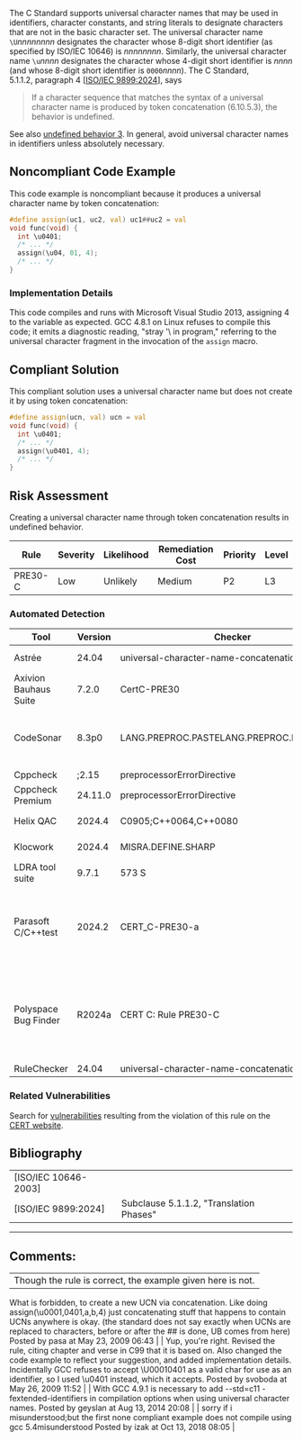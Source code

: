 The C Standard supports universal character names that may be used in identifiers, character constants, and string literals to designate characters that are not in the basic character set. The universal character name `\U`*nnnnnnnn* designates the character whose 8-digit short identifier (as specified by ISO/IEC 10646) is *nnnnnnnn*. Similarly, the universal character name `\u`*nnnn* designates the character whose 4-digit short identifier is *nnnn* (and whose 8-digit short identifier is `0000`*nnnn*).
The C Standard, 5.1.1.2, paragraph 4 \[[ISO/IEC 9899:2024](AA.-Bibliography_87152170.html#AA.Bibliography-ISO-IEC9899-2024)\], says
> If a character sequence that matches the syntax of a universal character name is produced by token concatenation (6.10.5.3), the behavior is undefined.

See also [undefined behavior 3](CC.-Undefined-Behavior_87152280.html#CC.UndefinedBehavior-ub_3).
In general, avoid universal character names in identifiers unless absolutely necessary.
## Noncompliant Code Example
This code example is noncompliant because it produces a universal character name by token concatenation:
``` c
#define assign(uc1, uc2, val) uc1##uc2 = val
void func(void) {
  int \u0401;
  /* ... */
  assign(\u04, 01, 4);
  /* ... */
}
```
### Implementation Details
This code compiles and runs with Microsoft Visual Studio 2013, assigning 4 to the variable as expected.
GCC 4.8.1 on Linux refuses to compile this code; it emits a diagnostic reading, "stray '\\ in program," referring to the universal character fragment in the invocation of the `assign` macro.
## Compliant Solution
This compliant solution uses a universal character name but does not create it by using token concatenation:
``` c
#define assign(ucn, val) ucn = val
void func(void) {
  int \u0401;
  /* ... */
  assign(\u0401, 4);
  /* ... */
}
```
## Risk Assessment
Creating a universal character name through token concatenation results in undefined behavior.

| Rule | Severity | Likelihood | Remediation Cost | Priority | Level |
| ----|----|----|----|----|----|
| PRE30-C | Low | Unlikely | Medium | P2 | L3 |

### Automated Detection

| Tool | Version | Checker | Description |
| ----|----|----|----|
| Astrée | 24.04 | universal-character-name-concatenation | Fully implemented |
| Axivion Bauhaus Suite | 7.2.0 | CertC-PRE30 | Fully implemented |
| CodeSonar | 8.3p0 | LANG.PREPROC.PASTELANG.PREPROC.PASTEHASH | Macro uses ## operator## follows # operator |
| Cppcheck | ;2.15 | preprocessorErrorDirective |  |
| Cppcheck Premium | 24.11.0 | preprocessorErrorDirective |  |
| Helix QAC | 2024.4 | C0905;C++0064,C++0080 | Fully implemented |
| Klocwork | 2024.4 | MISRA.DEFINE.SHARP | Fully implemented |
| LDRA tool suite | 9.7.1 | 573 S | Fully implemented |
| Parasoft C/C++test | 2024.2 | CERT_C-PRE30-a | Avoid token concatenation that may produce universal character names |
| Polyspace Bug Finder | R2024a | CERT C: Rule PRE30-C | Checks for universal character name from token concatenation (rule fully covered) |
| RuleChecker | 24.04 | universal-character-name-concatenation | Fully checked |

### Related Vulnerabilities
Search for [vulnerabilities](BB.-Definitions_87152273.html#BB.Definitions-vulnerability) resulting from the violation of this rule on the [CERT website](https://www.kb.cert.org/vulnotes/bymetric?searchview&query=FIELD+KEYWORDS+contains+PRE30-C).
## Bibliography

|  |  |
| ----|----|
| [ISO/IEC 10646-2003] |  |
| [ISO/IEC 9899:2024] | Subclause 5.1.1.2, "Translation Phases" |

------------------------------------------------------------------------
[](../c/Rule%2001_%20Preprocessor%20_PRE_) [](../c/Rule%2001_%20Preprocessor%20_PRE_) [](https://wiki.sei.cmu.edu/confluence/pages/viewpage.action?pageId=87152163)
## Comments:

|  |
| ----|
| Though the rule is correct, the example given here is not.
What is forbidden, to create a new UCN via concatenation. Like doing
assign(\u0001,0401,a,b,4)
just concatenating stuff that happens to contain UCNs anywhere is okay. 
(the standard does not say exactly when UCNs are replaced to characters, before or after the ## is done, UB comes from here)
                                        Posted by pasa at May 23, 2009 06:43
                                     |
| Yup, you're right. Revised the rule, citing chapter and verse in C99 that it is based on. Also changed the code example to reflect your suggestion, and added implementation details.
Incidentally GCC refuses to accept \U00010401 as a valid char for use as an identifier, so I used \u0401 instead, which it accepts.
                                        Posted by svoboda at May 26, 2009 11:52
                                     |
| With GCC 4.9.1 is necessary to add --std=c11 -fextended-identifiers in compilation options when using universal character names.
                                        Posted by geyslan at Aug 13, 2014 20:08
                                     |
| sorry if i misunderstood;but the first none compliant example does not compile using gcc 5.4misunderstood
                                        Posted by izak at Oct 13, 2018 08:05
                                     |

